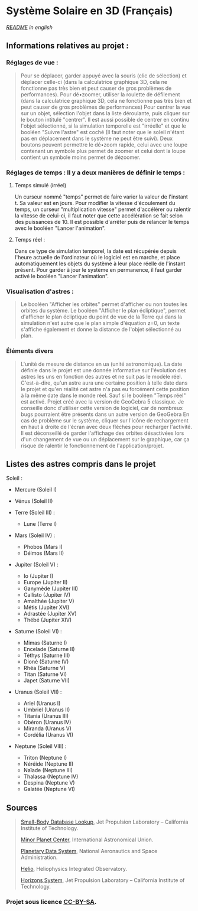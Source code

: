 # Système Solaire en 3D (Français)

*[README](README.md) in english*

## Informations relatives au projet :

### Réglages de vue :

>Pour se déplacer, garder appuyé avec la souris (clic de sélection) et déplacer celle-ci (dans la calculatrice graphique 3D, cela ne fonctionne pas très bien et peut causer de gros problèmes de performances).
Pour dé•zoomer, utiliser la roulette de défilement (dans la calculatrice graphique 3D, cela ne fonctionne pas très bien et peut causer de gros problèmes de performances)
Pour centrer la vue sur un objet, sélection l'objet dans la liste déroulante, puis cliquer sur le bouton intitulé "centrer".
Il est aussi possible de centrer en continu l'objet sélectionné, si la simulation temporelle est "irréelle" et que le booléen "Suivre l'astre" est coché (Il faut noter que le soleil n'étant pas en déplacement dans le système ne peut être suivi).
Deux boutons peuvent permettre le dé•zoom rapide, celui avec une loupe contenant un symbole plus permet de zoomer et celui dont la loupe contient un symbole moins permet de dézoomer.

### Réglages de temps : Il y a deux manières de définir le temps :

1) Temps simulé (irréel)

    Un curseur nommé "temps" permet de faire varier la valeur de l'instant t. Sa valeur est en jours.
    Pour modifier la vitesse d'écoulement du temps, un curseur "multiplication vitesse" permet d'accélérer ou ralentir la vitesse de celui-ci, il faut noter que cette accélération se fait selon des puissances de 10.
    Il est possible d'arrêter puis de relancer le temps avec le booléen "Lancer l'animation".

2) Temps réel :

    Dans ce type de simulation temporel, la date est récupérée depuis l'heure actuelle de l'ordinateur où le logiciel est en marche, et place automatiquement les objets du système à leur place réelle de l'instant présent. Pour garder à jour le système en permanence, il faut garder activé le booléen "Lancer l'animation".

### Visualisation d'astres :
    
>Le booléen "Afficher les orbites" permet d'afficher ou non toutes les orbites du système.
Le booléen "Afficher le plan écliptique", permet d'afficher le plan écliptique du point de vue de la Terre qui dans la simulation n'est autre que le plan simple d'équation z=0, un texte s'affiche également et donne la distance de l'objet sélectionné au plan.

### Éléments divers

>L'unité de mesure de distance en ua (unité astronomique).
La date définie dans le projet est une donnée informative sur l'évolution des astres les uns en fonction des autres et ne suit pas le modèle réel. C'est-à-dire, qu'un astre aura une certaine position à telle date dans le projet et qu'en réalité cet astre n'a pas eu forcément cette position à la même date dans le monde réel. Sauf si le booléen "Temps réel" est activé.
Projet créé avec la version de GeoGebra 5 classique. Je conseille donc d'utiliser cette version de logiciel, car de nombreux bugs pourraient être présents dans un autre version de GeoGebra
En cas de problème sur le système, cliquer sur l'icône de rechargement en haut à droite de l'écran avec deux flèches pour recharger l'activité.
Il est déconseillé de garder l'affichage des orbites désactivées lors d'un changement de vue ou un déplacement sur le graphique, car ça risque de ralentir le fonctionnement de l'application/projet.

## Listes des astres compris dans le projet
Soleil :

- Mercure (Soleil I)

- Vénus (Soleil II)

- Terre (Soleil III) :
  - Lune (Terre I)

- Mars (Soleil IV) :
  - Phobos (Mars I)
  - Déimos (Mars II)

- Jupiter (Soleil V) :
   - Io (Jupiter I)
   - Europe (Jupiter II)
   - Ganymède (Jupiter III)
   - Callisto (Jupiter IV)
   - Amalthée (Jupiter V)
   - Métis (Jupiter XVI)
   - Adrastée (Jupiter XV)
   - Thébé (Jupiter XIV)

- Saturne (Soleil VI) :
   - Mimas (Saturne I)
   - Encelade (Saturne II)
   - Téthys (Saturne III)
   - Dioné (Saturne IV)
   - Rhéa (Saturne V)
   - Titan (Saturne VI)
   - Japet (Saturne VII)

- Uranus (Soleil VII) :
   - Ariel (Uranus I)
   - Umbriel (Uranus II)
   - Titania (Uranus III)
   - Obéron (Uranus IV)
   - Miranda (Uranus V)
   - Cordélia (Uranus VI)

- Neptune (Soleil VIII) :
   - Triton (Neptune I)
   - Néréide (Neptune II)
   - Naïade (Neptune III)
   - Thalassa (Neptune IV)
   - Despina (Neptune V)
   - Galatée (Neptune VI)


## Sources

>[Small-Body Database Lookup](https://ssd.jpl.nasa.gov/tools/sbdb_lookup.html#/), Jet Propulsion Laboratory – California Institute of Technology.
>
>[Minor Planet Center](https://minorplanetcenter.net/), International Astronomical Union.
>
>[Planetary Data System](https://pds.nasa.gov/), National Aeronautics and Space Administration.
>
>[Helio](https://www.helio-vo.eu/), Heliophysics Integrated Observatory.
>
>[Horizons System](https://ssd.jpl.nasa.gov/horizons/app.html#/), Jet Propulsion Laboratory – California Institute of Technology.



### Projet sous licence [CC-BY-SA](https://creativecommons.org/licenses/by-sa/3.0).
